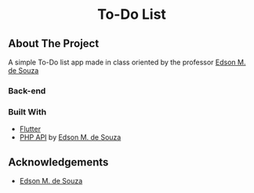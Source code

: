 <h1 align="center">To-Do List</h1>

## About The Project

A simple To-Do list app made in class oriented by the professor [Edson M. de Souza](https://github.com/EdsonMSouza)

### Back-end

### Built With
* [Flutter](http://flutter.dev/)
* [PHP API](https://github.com/EdsonMSouza/php-api-to-do-list) by [Edson M. de Souza](https://github.com/EdsonMSouza)

## Acknowledgements
* [Edson M. de Souza](https://github.com/EdsonMSouza)


